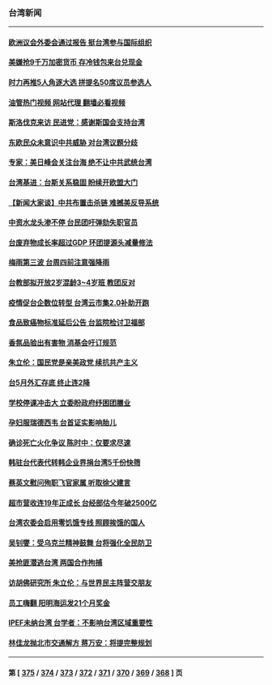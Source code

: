 ### 台湾新闻
---
#### [欧洲议会外委会通过报告 挺台湾参与国际组织](../../pages/ncid1349361/n13753561.md?06070045) 
#### [美嫌抢9千万加密货币 存冷钱包来台兑现金](../../pages/ncid1349361/n13753541.md?06070045) 
#### [时力再推5人角逐大选 拼提名50席议员参选人](../../pages/ncid1349361/n13753546.md?06070045) 
#### [油管热门视频 网站代理 翻墙必看视频](http://209.222.30.114:81/youtube.html?06070045)
#### [斯洛伐克来访 民进党：感谢斯国会支持台湾](../../pages/ncid1349361/n13753494.md?06070045) 
#### [东欧民众未意识中共威胁 对台湾议题分歧](../../pages/ncid1349361/n13753495.md?06070045) 
#### [专家：美日峰会关注台海 绝不让中共武统台湾](../../pages/ncid1349361/n13753370.md?06070045) 
#### [台湾基进：台斯关系稳固 盼续开欧盟大门](../../pages/ncid1349361/n13753496.md?06070045) 
#### [【新闻大家谈】中共布置击杀链 难撼美反导系统](../../pages/ncid1349361/n13753489.md?06070045) 
#### [中资水龙头渗不停 台民团吁弹劾失职官员](../../pages/ncid1349361/n13753517.md?06070045) 
#### [台废弃物成长率超过GDP 环团提源头减量修法](../../pages/ncid1349361/n13753474.md?06070045) 
#### [梅雨第三波 台周四前注意强降雨](../../pages/ncid1349361/n13753477.md?06070045) 
#### [台教部拟开放2岁混龄3~4岁班 教团反对](../../pages/ncid1349361/n13753480.md?06070045) 
#### [疫情促台企数位转型 台湾云市集2.0补助开跑](../../pages/ncid1349361/n13753497.md?06070045) 
#### [食品致癌物标准延后公告 台监院检讨卫福部](../../pages/ncid1349361/n13753485.md?06070045) 
#### [香氛品验出有害物 消基会吁订规范](../../pages/ncid1349361/n13753483.md?06070045) 
#### [朱立伦：国民党是亲美政党 续抗共产主义](../../pages/ncid1349361/n13753448.md?06070045) 
#### [台5月外汇存底 终止连2降](../../pages/ncid1349361/n13753441.md?06070045) 
#### [学校停课冲击大 立委盼政府纾困团膳业](../../pages/ncid1349361/n13753455.md?06070045) 
#### [孕妇服瑞德西韦 台首证实影响胎儿](../../pages/ncid1349361/n13753465.md?06070045) 
#### [确诊死亡火化争议 陈时中：仅要求尽速](../../pages/ncid1349361/n13753462.md?06070045) 
#### [韩驻台代表代转韩企业界捐台湾5千份快筛](../../pages/ncid1349361/n13753463.md?06070045) 
#### [蔡英文慰问殉职飞官家属 听取徐父建言](../../pages/ncid1349361/n13753445.md?06070045) 
#### [超市营收连19年正成长 台经部估今年破2500亿](../../pages/ncid1349361/n13753393.md?06070045) 
#### [台湾农委会启用零饥饿专线 照顾挨饿的国人](../../pages/ncid1349361/n13753299.md?06070045) 
#### [吴钊燮：受乌克兰精神鼓舞 台将强化全民防卫](../../pages/ncid1349361/n13753121.md?06070045) 
#### [美抢匪潜逃台湾 两国合作拘捕](../../pages/ncid1349361/n13752842.md?06070045) 
#### [访胡佛研究所 朱立伦：与世界民主阵营交朋友](../../pages/ncid1349361/n13752839.md?06070045) 
#### [员工嗨翻 阳明海运发21个月奖金](../../pages/ncid1349361/n13752848.md?06070045) 
#### [IPEF未纳台湾 台学者：不影响台湾区域重要性](../../pages/ncid1349361/n13752852.md?06070045) 
#### [林佳龙抛北市交通解方 蒋万安：将提完整规划](../../pages/ncid1349361/n13752845.md?06070045) 

---
#### 第 [ [375](./375.md?06070045) / [374](./374.md?06070045) / [373](./373.md?06070045) / [372](./372.md?06070045) / [371](./371.md?06070045) / [370](./370.md?06070045) / [369](./369.md?06070045) / [368](./368.md?06070045) ] 页
